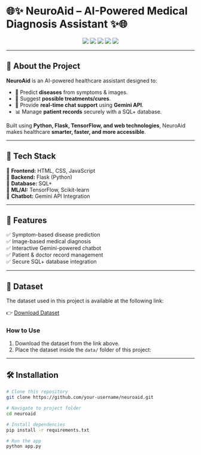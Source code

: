 # 🌐✨ NeuroAid – AI-Powered Medical Diagnosis Assistant ✨🌐  

<p align="center">
  <img src="https://img.shields.io/badge/Python-3.9-blue?logo=python" />
  <img src="https://img.shields.io/badge/Flask-Framework-green?logo=flask" />
  <img src="https://img.shields.io/badge/TensorFlow-ML-orange?logo=tensorflow" />
  <img src="https://img.shields.io/badge/Gemini-Chatbot-purple?logo=google" />
  <img src="https://img.shields.io/badge/Database-SQL+-red?logo=databricks" />
</p>  

---

## 🧾 **About the Project**  
**NeuroAid** is an AI-powered healthcare assistant designed to:  
- 🧠 Predict **diseases** from symptoms & images.  
- 💊 Suggest **possible treatments/cures**.  
- 🤖 Provide **real-time chat support** using **Gemini API**.  
- 📊 Manage **patient records** securely with a SQL+ database.  

Built using **Python, Flask, TensorFlow, and web technologies**, NeuroAid makes healthcare **smarter, faster, and more accessible**.  

---

## 🚀 **Tech Stack**  
🔹 **Frontend:** HTML, CSS, JavaScript  
🔹 **Backend:** Flask (Python)  
🔹 **Database:** SQL+  
🔹 **ML/AI:** TensorFlow, Scikit-learn  
🔹 **Chatbot:** Gemini API Integration  

---

## 📂 **Features**  
✅ Symptom-based disease prediction  
✅ Image-based medical diagnosis  
✅ Interactive Gemini-powered chatbot  
✅ Patient & doctor record management  
✅ Secure SQL+ database integration  

---

## 📂 Dataset

The dataset used in this project is available at the following link:

👉 [Download Dataset]()

### How to Use
1. Download the dataset from the link above.
2. Place the dataset inside the `data/` folder of this project:


---

## 🛠 **Installation**  

```bash
# Clone this repository
git clone https://github.com/your-username/neuroaid.git

# Navigate to project folder
cd neuroaid

# Install dependencies
pip install -r requirements.txt

# Run the app
python app.py
